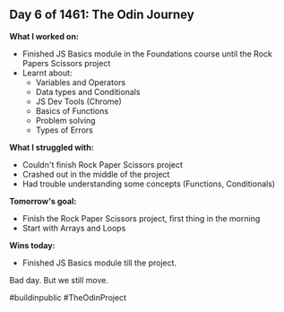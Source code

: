 ## Day 6 of 1461: The Odin Journey

**What I worked on:**

- Finished JS Basics module in the Foundations course until the Rock Papers Scissors project
- Learnt about:
  - Variables and Operators
  - Data types and Conditionals
  - JS Dev Tools (Chrome)
  - Basics of Functions
  - Problem solving
  - Types of Errors

**What I struggled with:**

- Couldn't finish Rock Paper Scissors project
- Crashed out in the middle of the project
- Had trouble understanding some concepts (Functions, Conditionals)

**Tomorrow's goal:**

- Finish the Rock Paper Scissors project, first thing in the morning
- Start with Arrays and Loops

**Wins today:**

- Finished JS Basics module till the project.

Bad day. But we still move.

#buildinpublic #TheOdinProject
